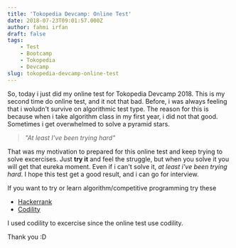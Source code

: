 ```yaml
---
title: 'Tokopedia Devcamp: Online Test'
date: 2018-07-23T09:01:57.000Z
author: fahmi irfan
draft: false
tags:
    - Test
    - Bootcamp
    - Tokopedia
    - Devcamp
slug: tokopedia-devcamp-online-test
---
```


So, today i just did my online test for Tokopedia Devcamp 2018. This is my second time do online test, and it not that bad. Before, i was always feeling that i woludn't survive on algorithmic test type. The reason for this is because when i take algorithm class in my first year, i did not that good. Sometimes i get overwhelmed to solve a pyramid stars.

> _"At least I've been trying hard"_

That was my motivation to prepared for this online test and keep trying to solve excercises. Just **try it** and feel the struggle, but when you solve it you will get that eureka moment. Even if i can't solve it, _at least i've been trying hard_.
I hope this test get a good  result, and i can go for interview.

If you want to try or learn algorithm/competitive programming try these

* [Hackerrank](http://hackerrank.com/)
* [Codility](https://codility.com/programmers/lessons/)

I used codility to excercise since the online test use codility. 

Thank you :D
